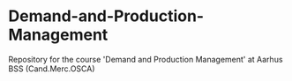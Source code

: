 # Demand-and-Production-Management
Repository for the course 'Demand and Production Management' at Aarhus BSS (Cand.Merc.OSCA)
